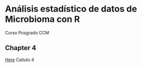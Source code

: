 # Análisis estadístico de datos de Microbioma con R
Curso Posgrado CCM


## Chapter 4
[Here](https://github.com/HaydeePeruyero/Microbioma_con_R/blob/main/Chapters/Chapter4.html) Caítulo 4
